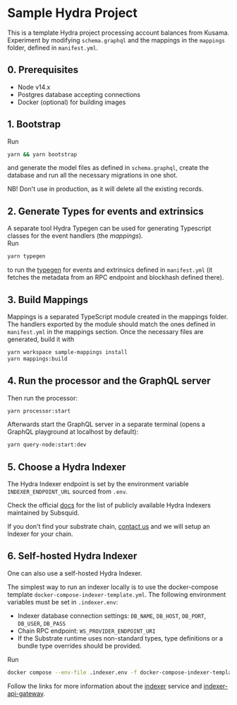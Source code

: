 # Sample Hydra Project

This is a template Hydra project processing account balances from Kusama. Experiment by modifying `schema.graphql` and the mappings in the `mappings` folder, defined in `manifest.yml`.

## 0. Prerequisites

- Node v14.x
- Postgres database accepting connections
- Docker (optional) for building images

## 1. Bootstrap

Run

```bash
yarn && yarn bootstrap
```

and generate the model files as defined in `schema.graphql`, create the database and run all the necessary migrations in one shot.

NB! Don't use in production, as it will delete all the existing records.


## 2. Generate Types for events and extrinsics

A separate tool Hydra Typegen can be used for generating Typescript classes for the event handlers (the _mappings_).  
Run

```bash
yarn typegen
```
to run the [typegen](https://github.com/Joystream/hydra/tree/master/packages/hydra-typegen/README.md) for events and extrinsics defined in `manifest.yml` (it fetches the metadata from an RPC endpoint and blockhash defined there). 


## 3. Build Mappings

Mappings is a separated TypeScript module created in the mappings folder. The handlers exported by the module should match the ones defined in `manifest.yml` in the mappings section. Once the necessary files are generated, build it with

```bash
yarn workspace sample-mappings install
yarn mappings:build
```

## 4. Run the processor and the GraphQL server

Then run the processor:

```bash
yarn processor:start
```

Afterwards start the GraphQL server in a separate terminal (opens a GraphQL playground at localhost by default):

```bash
yarn query-node:start:dev
```

## 5. Choose a Hydra Indexer

The Hydra Indexer endpoint is set by the environment variable `INDEXER_ENDPOINT_URL` sourced from `.env`. 

Check the official [docs](https://docs.subsquid.io) for the list of publicly available Hydra Indexers maintained by Subsquid. 

If you don't find your substrate chain, [contact us](mailto:dz@subsquid.io) and we will setup an Indexer for your chain.

## 6. Self-hosted Hydra Indexer

One can also use a self-hosted Hydra Indexer.

The simplest way to run an indexer locally is to use the docker-compose template `docker-compose-indexer-template.yml`. The following environment variables must be set in `.indexer.env`:

- Indexer database connection settings: `DB_NAME`, `DB_HOST`, `DB_PORT`, `DB_USER`, `DB_PASS`
- Chain RPC endpoint: `WS_PROVIDER_ENDPOINT_URI`
- If the Substrate runtime uses non-standard types, type definitions or a bundle type overrides should be provided.

Run

```sh
docker compose --env-file .indexer.env -f docker-compose-indexer-template.yml up
```

Follow the links for more information about the [indexer](https://docs.subsquid.io/hydra-indexer) service and [indexer-api-gateway](https://docs.subsquid.io/hydra-indexer-gateway). 
